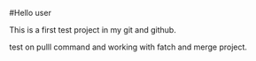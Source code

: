 #Hello user 

This is a first test project in my git and github.

test on pulll command and working with fatch and merge project.
